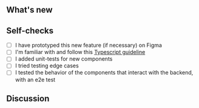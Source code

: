 ## What's new

<!-- NOTE: Pull request title should be "<package>: <summary>", if the PR affects multiple
  packages, use the main package that it affects. If the PR does not target any specific 
  packages, use general tags like "ci" or "versioning". -->

<!-- uncomment the next line if this PR fixes an issue -->
<!-- fixes #<issue-id> -->

<!-- Describe your changes.

  If your changes affects the UI, show screenshots or videos.

  If your changes affects, or is affected by other RMF components outside of this repo,
  describe how the components interact.

  If your changes fixes a bug, describe the root cause of the bug and how the
  proposed solution fixes it.

  If you went through several iterations while making this PR, explain why you
  prefer the proposed solution.
-->

## Self-checks

- [ ] I have prototyped this new feature (if necessary) on Figma 
- [ ] I'm familiar with and follow this [Typescript guideline](https://basarat.gitbook.io/typescript/styleguide)
- [ ] I added unit-tests for new components
- [ ] I tried testing edge cases
- [ ] I tested the behavior of the components that interact with the backend, with an e2e test

## Discussion

<!-- Questions for reviewers, if any -->
